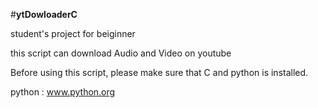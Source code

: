 #**ytDowloaderC**

student's project for beiginner

this script can download Audio and Video on youtube


Before using this script, please make sure that C and python is installed.

python : www.python.org
